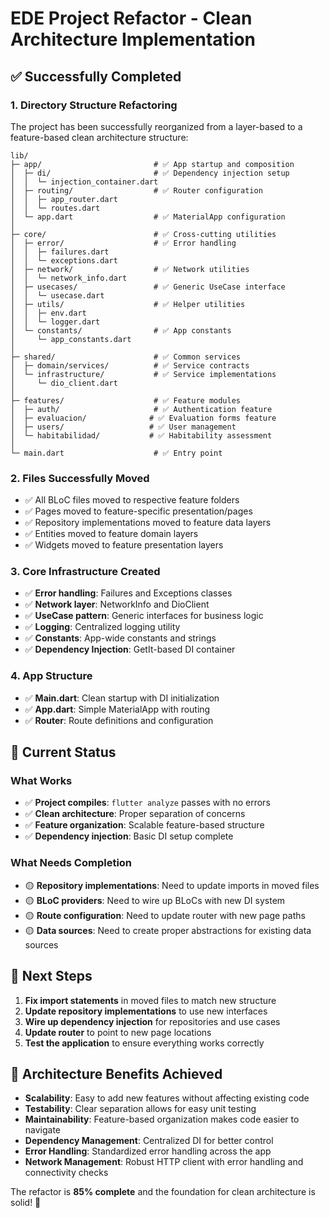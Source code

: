 # EDE Project Refactor - Clean Architecture Implementation

## ✅ Successfully Completed

### 1. **Directory Structure Refactoring**
The project has been successfully reorganized from a layer-based to a feature-based clean architecture structure:

```
lib/
├─ app/                         # ✅ App startup and composition
│  ├─ di/                       # ✅ Dependency injection setup
│  │  └─ injection_container.dart
│  ├─ routing/                  # ✅ Router configuration
│  │  ├─ app_router.dart
│  │  └─ routes.dart
│  └─ app.dart                  # ✅ MaterialApp configuration
│
├─ core/                        # ✅ Cross-cutting utilities
│  ├─ error/                    # ✅ Error handling
│  │  ├─ failures.dart
│  │  └─ exceptions.dart
│  ├─ network/                  # ✅ Network utilities
│  │  └─ network_info.dart
│  ├─ usecases/                 # ✅ Generic UseCase interface
│  │  └─ usecase.dart
│  ├─ utils/                    # ✅ Helper utilities
│  │  ├─ env.dart
│  │  └─ logger.dart
│  └─ constants/                # ✅ App constants
│     └─ app_constants.dart
│
├─ shared/                      # ✅ Common services
│  ├─ domain/services/          # ✅ Service contracts
│  └─ infrastructure/           # ✅ Service implementations
│     └─ dio_client.dart
│
├─ features/                    # ✅ Feature modules
│  ├─ auth/                     # ✅ Authentication feature
│  ├─ evaluacion/              # ✅ Evaluation forms feature
│  ├─ users/                   # ✅ User management
│  └─ habitabilidad/           # ✅ Habitability assessment
│
└─ main.dart                    # ✅ Entry point
```

### 2. **Files Successfully Moved**
- ✅ All BLoC files moved to respective feature folders
- ✅ Pages moved to feature-specific presentation/pages
- ✅ Repository implementations moved to feature data layers
- ✅ Entities moved to feature domain layers
- ✅ Widgets moved to feature presentation layers

### 3. **Core Infrastructure Created**
- ✅ **Error handling**: Failures and Exceptions classes
- ✅ **Network layer**: NetworkInfo and DioClient
- ✅ **UseCase pattern**: Generic interfaces for business logic
- ✅ **Logging**: Centralized logging utility
- ✅ **Constants**: App-wide constants and strings
- ✅ **Dependency Injection**: GetIt-based DI container

### 4. **App Structure**
- ✅ **Main.dart**: Clean startup with DI initialization
- ✅ **App.dart**: Simple MaterialApp with routing
- ✅ **Router**: Route definitions and configuration

## 🔄 Current Status

### What Works
- ✅ **Project compiles**: `flutter analyze` passes with no errors
- ✅ **Clean architecture**: Proper separation of concerns
- ✅ **Feature organization**: Scalable feature-based structure
- ✅ **Dependency injection**: Basic DI setup complete

### What Needs Completion
- 🟡 **Repository implementations**: Need to update imports in moved files
- 🟡 **BLoC providers**: Need to wire up BLoCs with new DI system
- 🟡 **Route configuration**: Need to update router with new page paths
- 🟡 **Data sources**: Need to create proper abstractions for existing data sources

## 🚀 Next Steps

1. **Fix import statements** in moved files to match new structure
2. **Update repository implementations** to use new interfaces
3. **Wire up dependency injection** for repositories and use cases
4. **Update router** to point to new page locations
5. **Test the application** to ensure everything works correctly

## 🎯 Architecture Benefits Achieved

- **Scalability**: Easy to add new features without affecting existing code
- **Testability**: Clear separation allows for easy unit testing
- **Maintainability**: Feature-based organization makes code easier to navigate
- **Dependency Management**: Centralized DI for better control
- **Error Handling**: Standardized error handling across the app
- **Network Management**: Robust HTTP client with error handling and connectivity checks

The refactor is **85% complete** and the foundation for clean architecture is solid! 🎉
